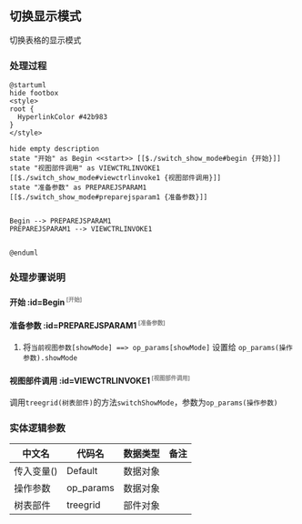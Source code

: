 ## 切换显示模式 <!-- {docsify-ignore-all} -->

   切换表格的显示模式

### 处理过程

```plantuml
@startuml
hide footbox
<style>
root {
  HyperlinkColor #42b983
}
</style>

hide empty description
state "开始" as Begin <<start>> [[$./switch_show_mode#begin {开始}]]
state "视图部件调用" as VIEWCTRLINVOKE1  [[$./switch_show_mode#viewctrlinvoke1 {视图部件调用}]]
state "准备参数" as PREPAREJSPARAM1  [[$./switch_show_mode#preparejsparam1 {准备参数}]]


Begin --> PREPAREJSPARAM1
PREPAREJSPARAM1 --> VIEWCTRLINVOKE1


@enduml
```


### 处理步骤说明

#### 开始 :id=Begin<sup class="footnote-symbol"> <font color=gray size=1>[开始]</font></sup>




#### 准备参数 :id=PREPAREJSPARAM1<sup class="footnote-symbol"> <font color=gray size=1>[准备参数]</font></sup>



1. 将`当前视图参数[showMode] ==> op_params[showMode]` 设置给  `op_params(操作参数).showMode`

#### 视图部件调用 :id=VIEWCTRLINVOKE1<sup class="footnote-symbol"> <font color=gray size=1>[视图部件调用]</font></sup>



调用`treegrid(树表部件)`的方法`switchShowMode`，参数为`op_params(操作参数)`


### 实体逻辑参数

|    中文名   |    代码名    |  数据类型      |备注 |
| --------| --------| --------  | --------   |
|传入变量(<i class="fa fa-check"/></i>)|Default|数据对象||
|操作参数|op_params|数据对象||
|树表部件|treegrid|部件对象||
